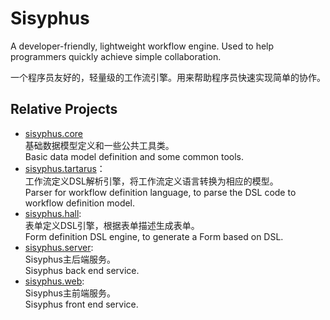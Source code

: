 # Sisyphus
A developer-friendly, lightweight workflow engine. Used to help programmers quickly achieve simple collaboration.

一个程序员友好的，轻量级的工作流引擎。用来帮助程序员快速实现简单的协作。

## Relative Projects
- [sisyphus.core](https://github.com/colin-han/sisyphus.core)  
基础数据模型定义和一些公共工具类。  
Basic data model definition and some common tools.
- [sisyphus.tartarus](https://github.com/colin-han/sisyphus.tartarus)：   
工作流定义DSL解析引擎，将工作流定义语言转换为相应的模型。  
Parser for workflow definition language, to parse the DSL code to workflow definition model.
- [sisyphus.hall](https://github.com/colin-han/sisyphus.hall):  
表单定义DSL引擎，根据表单描述生成表单。  
Form definition DSL engine, to generate a Form based on DSL.
- [sisyphus.server](https://github.com/colin-han/sisyphus.server):   
Sisyphus主后端服务。  
Sisyphus back end service.
- [sisyphus.web](https://github.com/colin-han/sisyphus.web):  
Sisyphus主前端服务。  
Sisyphus front end service.
